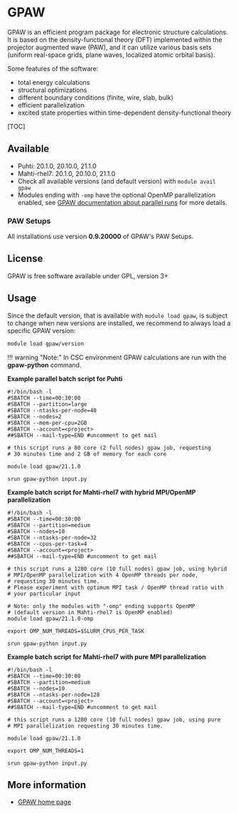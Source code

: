 # GPAW

GPAW is an efficient program package for electronic structure
calculations. It is based on the density-functional theory (DFT)
implemented within the projector augmented wave (PAW), and it can utilize
various basis sets (uniform real-space grids, plane waves, localized
atomic orbital basis).

Some features of the software:

-   total energy calculations
-   structural optimizations
-   different boundary conditions (finite, wire, slab, bulk)
-   efficient parallelization
-   excited state properties within time-dependent density-functional
    theory

[TOC]

## Available

-   Puhti: 20.1.0, 20.10.0, 21.1.0
-   Mahti-rhel7: 20.1.0, 20.10.0, 21.1.0
-   Check all available versions (and default version) with
    `module avail gpaw`
-   Modules ending with `-omp` have the optional OpenMP parallelization enabled,
    see [GPAW documentation about parallel runs](https://wiki.fysik.dtu.dk/gpaw/documentation/parallel_runs/parallel_runs.html?highlight=openmp#manual-openmp)
    for more details.

### PAW Setups

All installations use version **0.9.20000** of GPAW's PAW Setups.

## License
GPAW is free software available under GPL, version 3+

## Usage

Since the default version, that is available with `module load gpaw`, is
subject to change when new versions are installed, we recommend to always load
a specific GPAW version:

```bash
module load gpaw/version
```

!!! warning "Note:"
    In CSC environment GPAW calculations are run with the **gpaw-python** command.

**Example parallel batch script for Puhti**

```
#!/bin/bash -l
#SBATCH --time=00:30:00
#SBATCH --partition=large
#SBATCH --ntasks-per-node=40
#SBATCH --nodes=2
#SBATCH --mem-per-cpu=2GB
#SBATCH --account=<project>
##SBATCH --mail-type=END #uncomment to get mail

# this script runs a 80 core (2 full nodes) gpaw job, requesting
# 30 minutes time and 2 GB of memory for each core

module load gpaw/21.1.0

srun gpaw-python input.py
```

**Example batch script for Mahti-rhel7 with hybrid MPI/OpenMP parallelization**

```
#!/bin/bash -l
#SBATCH --time=00:30:00
#SBATCH --partition=medium
#SBATCH --nodes=10
#SBATCH --ntasks-per-node=32
#SBATCH --cpus-per-task=4
#SBATCH --account=<project>
##SBATCH --mail-type=END #uncomment to get mail

# this script runs a 1280 core (10 full nodes) gpaw job, using hybrid
# MPI/OpenMP parallelization with 4 OpenMP threads per node,
# requesting 30 minutes time.
# Please experiment with optimum MPI task / OpenMP thread ratio with
# your particular input

# Note: only the modules with "-omp" ending supports OpenMP
# (default version in Mahti-rhel7 is OpenMP enabled)
module load gpaw/21.1.0-omp

export OMP_NUM_THREADS=$SLURM_CPUS_PER_TASK

srun gpaw-python input.py
```

**Example batch script for Mahti-rhel7 with pure MPI parallelization**

```
#!/bin/bash -l
#SBATCH --time=00:30:00
#SBATCH --partition=medium
#SBATCH --nodes=10
#SBATCH --ntasks-per-node=128
#SBATCH --account=<project>
##SBATCH --mail-type=END #uncomment to get mail

# this script runs a 1280 core (10 full nodes) gpaw job, using pure
# MPI parallelization requesting 30 minutes time.

module load gpaw/21.1.0

export OMP_NUM_THREADS=1

srun gpaw-python input.py
```


## More information

-   [GPAW home page](https://wiki.fysik.dtu.dk/gpaw/)
